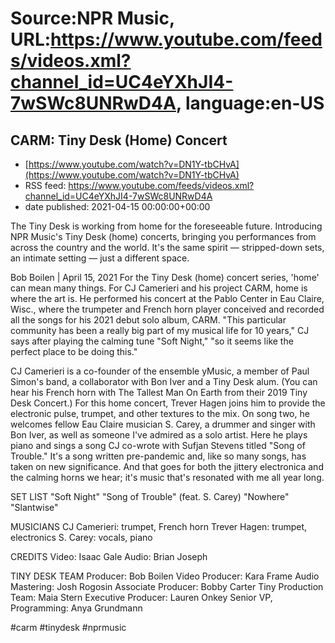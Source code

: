 # Source:NPR Music, URL:https://www.youtube.com/feeds/videos.xml?channel_id=UC4eYXhJI4-7wSWc8UNRwD4A, language:en-US

## CARM: Tiny Desk (Home) Concert
 - [https://www.youtube.com/watch?v=DN1Y-tbCHvA](https://www.youtube.com/watch?v=DN1Y-tbCHvA)
 - RSS feed: https://www.youtube.com/feeds/videos.xml?channel_id=UC4eYXhJI4-7wSWc8UNRwD4A
 - date published: 2021-04-15 00:00:00+00:00

The Tiny Desk is working from home for the foreseeable future. Introducing NPR Music's Tiny Desk (home) concerts, bringing you performances from across the country and the world. It's the same spirit — stripped-down sets, an intimate setting — just a different space.

Bob Boilen | April 15, 2021
For the Tiny Desk (home) concert series, 'home' can mean many things. For CJ Camerieri and his project CARM, home is where the art is. He performed his concert at the Pablo Center in Eau Claire, Wisc., where the trumpeter and French horn player conceived and recorded all the songs for his 2021 debut solo album, CARM. "This particular community has been a really big part of my musical life for 10 years," CJ says after playing the calming tune "Soft Night," "so it seems like the perfect place to be doing this."

CJ Camerieri is a co-founder of the ensemble yMusic, a member of Paul Simon's band, a collaborator with Bon Iver and a Tiny Desk alum. (You can hear his French horn with The Tallest Man On Earth from their 2019 Tiny Desk Concert.) For this home concert, Trever Hagen joins him to provide the electronic pulse, trumpet, and other textures to the mix. On song two, he welcomes fellow Eau Claire musician S. Carey, a drummer and singer with Bon Iver, as well as someone I've admired as a solo artist. Here he plays piano and sings a song CJ co-wrote with Sufjan Stevens titled "Song of Trouble." It's a song written pre-pandemic and, like so many songs, has taken on new significance. And that goes for both the jittery electronica and the calming horns we hear; it's music that's resonated with me all year long.

SET LIST
"Soft Night"
"Song of Trouble" (feat. S. Carey)
"Nowhere"
"Slantwise"

MUSICIANS
CJ Camerieri: trumpet, French horn
Trever Hagen: trumpet, electronics
S. Carey: vocals, piano

CREDITS
Video: Isaac Gale
Audio: Brian Joseph

TINY DESK TEAM
Producer: Bob Boilen
Video Producer: Kara Frame
Audio Mastering: Josh Rogosin
Associate Producer: Bobby Carter
Tiny Production Team: Maia Stern
Executive Producer: Lauren Onkey
Senior VP, Programming: Anya Grundmann

#carm #tinydesk #nprmusic

